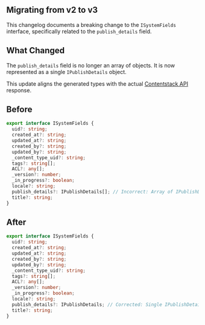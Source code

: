 ## Migrating from v2 to v3

This changelog documents a breaking change to the `ISystemFields` interface, specifically related to the `publish_details` field.


## What Changed

The `publish_details` field is no longer an array of objects. It is now represented as a single `IPublishDetails` object.

This update aligns the generated types with the actual [Contentstack API](https://www.contentstack.com/docs/developers/apis/content-delivery-api) response.


## Before 

```typescript
export interface ISystemFields {
  uid?: string;
  created_at?: string;
  updated_at?: string;
  created_by?: string;
  updated_by?: string;
  _content_type_uid?: string;
  tags?: string[];
  ACL?: any[];
  _version?: number;
  _in_progress?: boolean;
  locale?: string;
  publish_details?: IPublishDetails[]; // Incorrect: Array of IPublishDetails
  title?: string;
}
```


## After 
```typescript
export interface ISystemFields {
  uid?: string;
  created_at?: string;
  updated_at?: string;
  created_by?: string;
  updated_by?: string;
  _content_type_uid?: string;
  tags?: string[];
  ACL?: any[];
  _version?: number;
  _in_progress?: boolean;
  locale?: string;
  publish_details?: IPublishDetails; // Corrected: Single IPublishDetails object
  title?: string;
}
```